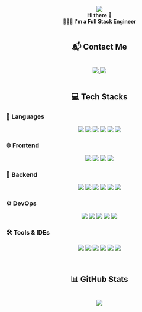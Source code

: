 <div align="center">
  <img src="https://capsule-render.vercel.app/api?type=waving&color=38e59a&height=180&text=MIN%20HWANG&animation=fadeIn&fontColor=ffffff&fontSize=50" />
</div>

<div align="center">
  <strong>Hi there 👋<br/>🧑🏻‍💻 I'm a Full Stack Engineer</strong>
</div>

<br/>

<div align="center">
  <h2><strong>📬 Contact Me</strong></h2><br/>
  <a href="https://www.notion.so/Min-s-Life-1208746aa4e480c5a00bce00677c5a24" target="_blank">
    <img src="https://img.shields.io/badge/Notion-000000?style=for-the-badge&logo=Notion&logoColor=white" />
  </a>
  <a href="mailto:zxcyui6181@gmail.com">
    <img src="https://img.shields.io/badge/Gmail-EA4335?style=for-the-badge&logo=Gmail&logoColor=white" />
  </a>
</div>

<br/>

<div align="center">
  <h2><strong>💻 Tech Stacks</strong></h2>
</div>

### 🧠 Languages
<p align="center">
  <img src="https://img.shields.io/badge/Dart-0175C2?style=for-the-badge&logo=dart&logoColor=white" />
  <img src="https://img.shields.io/badge/Java-007396?style=for-the-badge&logo=java&logoColor=white" />
  <img src="https://img.shields.io/badge/Kotlin-7F52FF?style=for-the-badge&logo=kotlin&logoColor=white" />
  <img src="https://img.shields.io/badge/Python-3776AB?style=for-the-badge&logo=python&logoColor=white" />
  <img src="https://img.shields.io/badge/JavaScript-F7DF1E?style=for-the-badge&logo=javascript&logoColor=black" />
  <img src="https://img.shields.io/badge/TypeScript-3178C6?style=for-the-badge&logo=typescript&logoColor=white" />
</p>

### 🌐 Frontend
<p align="center">
  <img src="https://img.shields.io/badge/Next.js-000000?style=for-the-badge&logo=next.js&logoColor=white" />
  <img src="https://img.shields.io/badge/React-61DAFB?style=for-the-badge&logo=react&logoColor=black" />
  <img src="https://img.shields.io/badge/Tailwind_CSS-06B6D4?style=for-the-badge&logo=tailwind-css&logoColor=white" />
  <img src="https://img.shields.io/badge/Flutter-02569B?style=for-the-badge&logo=flutter&logoColor=white" />
</p>

### 🔧 Backend
<p align="center">
  <img src="https://img.shields.io/badge/Spring_Boot-6DB33F?style=for-the-badge&logo=spring-boot&logoColor=white" />
  <img src="https://img.shields.io/badge/Django-092E20?style=for-the-badge&logo=django&logoColor=white" />
  <img src="https://img.shields.io/badge/Firebase-FFCA28?style=for-the-badge&logo=firebase&logoColor=black" />
  <img src="https://img.shields.io/badge/Supabase-3ECF8E?style=for-the-badge&logo=supabase&logoColor=white" />
  <img src="https://img.shields.io/badge/MariaDB-003545?style=for-the-badge&logo=mariadb&logoColor=white" />
  <img src="https://img.shields.io/badge/MySQL-4479A1?style=for-the-badge&logo=mysql&logoColor=white" />
</p>

### ⚙️ DevOps
<p align="center">
  <img src="https://img.shields.io/badge/AWS-232F3E?style=for-the-badge&logo=amazon-aws&logoColor=white" />
  <img src="https://img.shields.io/badge/Docker-2496ED?style=for-the-badge&logo=docker&logoColor=white" />
  <img src="https://img.shields.io/badge/Git-F05032?style=for-the-badge&logo=git&logoColor=white" />
  <img src="https://img.shields.io/badge/GitHub_Actions-2088FF?style=for-the-badge&logo=github-actions&logoColor=white" />
  <img src="https://img.shields.io/badge/TeamCity-000000?style=for-the-badge&logo=teamcity&logoColor=white" />
</p>

### 🛠 Tools & IDEs
<p align="center">
  <img src="https://img.shields.io/badge/VS_Code-007ACC?style=for-the-badge&logo=visual-studio-code&logoColor=white" />
  <img src="https://img.shields.io/badge/IntelliJ_IDEA-000000?style=for-the-badge&logo=intellij-idea&logoColor=white" />
  <img src="https://img.shields.io/badge/Android_Studio-3DDC84?style=for-the-badge&logo=android-studio&logoColor=white" />
  <img src="https://img.shields.io/badge/Figma-F24E1E?style=for-the-badge&logo=figma&logoColor=white" />
  <img src="https://img.shields.io/badge/Zeplin-FFAE00?style=for-the-badge&logo=zeplin&logoColor=white" />
  <img src="https://img.shields.io/badge/Cursor-000000?style=for-the-badge&logo=cursor&logoColor=white" />
</p>

<br/>

<div align="center">
  <h2><strong>📊 GitHub Stats</strong></h2><br/>
  <img src="https://github-readme-stats.vercel.app/api?username=minhwang72&bg_color=180,00000000,00000000&title_color=5175e1&text_color=000000&icon_color=5175e1&border_color=5175e1" />
</div>
